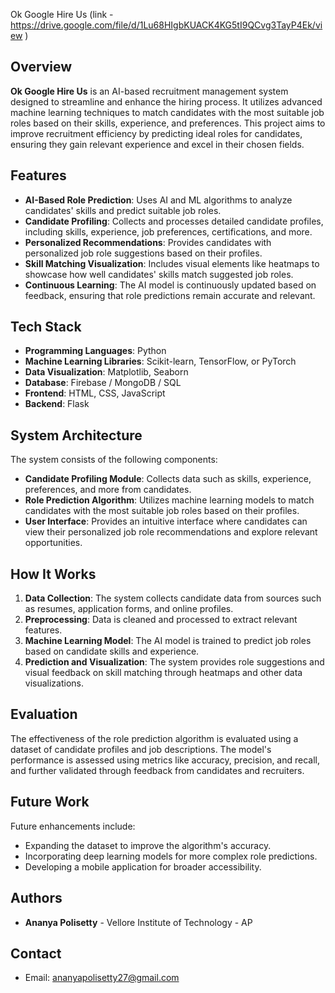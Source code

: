 Ok Google Hire Us (link - https://drive.google.com/file/d/1Lu68HIgbKUACK4KG5tI9QCvg3TayP4Ek/view )

## Overview
**Ok Google Hire Us** is an AI-based recruitment management system designed to streamline and enhance the hiring process. It utilizes advanced machine learning techniques to match candidates with the most suitable job roles based on their skills, experience, and preferences. This project aims to improve recruitment efficiency by predicting ideal roles for candidates, ensuring they gain relevant experience and excel in their chosen fields.

## Features
- **AI-Based Role Prediction**: Uses AI and ML algorithms to analyze candidates' skills and predict suitable job roles.
- **Candidate Profiling**: Collects and processes detailed candidate profiles, including skills, experience, job preferences, certifications, and more.
- **Personalized Recommendations**: Provides candidates with personalized job role suggestions based on their profiles.
- **Skill Matching Visualization**: Includes visual elements like heatmaps to showcase how well candidates' skills match suggested job roles.
- **Continuous Learning**: The AI model is continuously updated based on feedback, ensuring that role predictions remain accurate and relevant.

## Tech Stack
- **Programming Languages**: Python
- **Machine Learning Libraries**: Scikit-learn, TensorFlow, or PyTorch
- **Data Visualization**: Matplotlib, Seaborn
- **Database**: Firebase / MongoDB / SQL
- **Frontend**: HTML, CSS, JavaScript
- **Backend**: Flask 

## System Architecture
The system consists of the following components:
- **Candidate Profiling Module**: Collects data such as skills, experience, preferences, and more from candidates.
- **Role Prediction Algorithm**: Utilizes machine learning models to match candidates with the most suitable job roles based on their profiles.
- **User Interface**: Provides an intuitive interface where candidates can view their personalized job role recommendations and explore relevant opportunities.

## How It Works
1. **Data Collection**: The system collects candidate data from sources such as resumes, application forms, and online profiles.
2. **Preprocessing**: Data is cleaned and processed to extract relevant features.
3. **Machine Learning Model**: The AI model is trained to predict job roles based on candidate skills and experience.
4. **Prediction and Visualization**: The system provides role suggestions and visual feedback on skill matching through heatmaps and other data visualizations.

## Evaluation
The effectiveness of the role prediction algorithm is evaluated using a dataset of candidate profiles and job descriptions. The model's performance is assessed using metrics like accuracy, precision, and recall, and further validated through feedback from candidates and recruiters.

## Future Work
Future enhancements include:
- Expanding the dataset to improve the algorithm's accuracy.
- Incorporating deep learning models for more complex role predictions.
- Developing a mobile application for broader accessibility.

## Authors
- **Ananya Polisetty** - Vellore Institute of Technology - AP

## Contact
- Email: ananyapolisetty27@gmail.com
